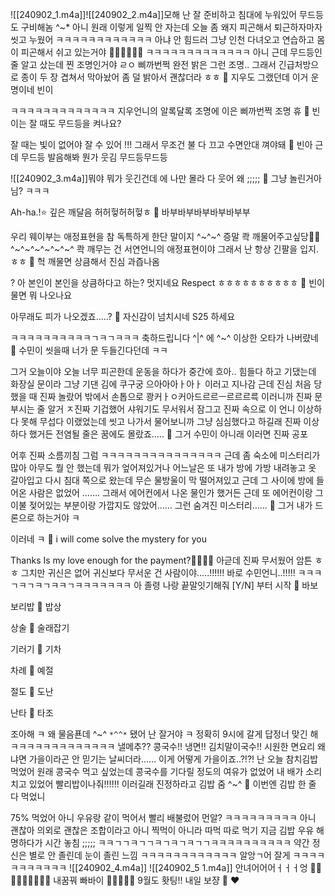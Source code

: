 ![[240902_1.m4a]]![[240902_2.m4a]]모해
난 잘 준비하고
침대에 누워있어
무드등도 구비해놈
^~*
아니
원래 이렇게 일찍
안 자는데
오늘 좀
왜지
피곤해서
퇴근하자마자
씻고 누웠어
ㅋㅋㅋㅋㅋㅋㅋㅋㅋㅋㅋㅋ
아냐 안 힘드러
그냥 인천 다녀오고
연습하고
몸이 피곤해서
쉬고 있는거야
🤸‍♀️🕺💃🤸‍♀️
ㅋㅋㅋㅋㅋㅋㅋㅋㅋㅋㅋㅋㅋ
아니 근데
무드등인줄
알고 샀는데
찐 조명인거야
ㄹㅇ
삐까번쩍
완전 밝은
그런 조명..
그래서 긴급처방으로
종이 두 장 겹쳐서
막아놨어
좀 덜 밝아서 괜찮더라
ㅎㅎ
🫧 지우도 그랬던데 이거 운명이네 빈이

ㅋㅋㅋㅋㅋㅋㅋㅋㅋㅋㅋㅋㅋ
지우언니의 알록달록 조명에 이은
삐까번쩍 조명
휴
🫧 빈이는 잘 때도 무드등을 켜나요?

잘 때는
빛이 없어야 잘 수 있어
!!!
그래서 무조건
불 다 끄고
수면안대
껴야돼
🫧 빈아 근데 무드등 발음해봐 뭔가 웃김 무드등무드등

![[240902_3.m4a]]뭐야 뭐가 웃긴건데
에
나만 몰라
다 웃어 왜
;;;;;
🫧 그냥 놀린거아님? ㅋㅋㅋ

Ah-ha.!⭐️
깊은 깨달음
허허헣허허헣ㅎ
🫧 바부바부바부바부바부부

우리 웨이부는
애정표현을 참
독특하게 한단 말이지 ^~^~^
증말
콱
깨물어주고싶당🤍🤍
^~^~^~^~^~^~^
콱 깨무는 건
서연언니의 애정표현이야
그래서 난 항상 긴팔을 입지.
ㅎㅎ
🫧 헉 깨물면 상큼해서 진심 과즙나옴

? 아 본인이 본인을 상큼하다고 하는?
멋지네요
Respect
ㅎㅎㅎㅎㅎㅎㅎㅎㅎㅎ
🫧 빈이 물면 뭐 나오나요

아무래도 피가 나오겠죠…..?
🫧 자신감이 넘치시네 S25 하세요

ㅋㅋㅋㅋㅋㅋㅋㅋㅋㅋㄱㅋㄱㅋㅋㅋ
축하드립니다 ^|^
에
^~^
이상한 오타가 나버럈네
🫧 수민이 씻을때 너가 문 두들긴다던데 ㅋㅋ

그거 오늘이야
오늘 너무 피곤한데
운동을 하다가
중간에
흐아.. 힘들다
하고 기댔는데
화장실 문이라
그냥 기댄 김에
쿠구궁
으아아아ㅏ아ㅏ
이러고 지나감
근데 진심
처음 당했을 때 진짜 놀랐어
밖에서 손톱으로
쾅커ㅏㅇ커아드르르ㅡ르르르륵
이러니까
진짜 문 부시는 줄 알거
ㅈ진짜 기겁했어
샤워기도 무서워서 잠그고
진짜 속으로
이 언니 이상하다 못해 무섭다
이랬었는데
씻고 나가서 물어보니까 그냥 심심했다고 하길래
진짜 이상하다
했거든
전염될 줄은 꿈에도 몰랐죠…..
🫧 그거 수민이 아니래 이러면 진짜 공포

어후 진짜 소름끼침 그럼
ㅋㅋㅋㅋㅋㅋㅋㅋㅋㅋㅋㅋㅋㅋㅋ
근데 좀 숙소에
미스터리가
많아
아무도 뭘 안 했는데 뭐가 엎어져있거나
어느날은 또
내가 방에 가방 내려놓고
옷 갈아입고
다시 침대 쪽으로 왔는데
무슨 물방울이 막 떨어져있고
근데 그 사이에 방에 들어온 사람은 없었어
…….
그래서 에어컨에서 나온 물인가 했거든
근데 또 에어컨이랑 그 이불 젖어있는 부분이랑
가깝지도 않았어……
그런 숨겨진 미스터리……
🫧 그거 내가 드론으로 하는거야 ㅋ

이러네 ㅋ
🫧 i will come solve the mystery for you

Thanks Is my love enough for the payment?🤍🤍🤍🤍
아귿데 진짜
무서웠어 암튼
ㅎㅎ
그치만 귀신은 없어
귀신보다 무서운 건
사람이야…..!!!!!!
바로 수민언니..!!!!!
ㅋㅋㅋㄱㅋㄱㅋㄱㅋㅋㄱㅋㅋㅋㅋㅋㅋㅋ
아 졸령
나랑 끝말잇기해줘
 [Y/N] 부터 시작
 🫧 바보

보리밥
🫧 밥상

상술
🫧 술래잡기

기러기
🫧 기차

차례
🫧 예절

절도
🫧 도난

난타
🫧 타조

조아해 ㅋ
왜 물음푠데
^~^
`*^^*`
됐어
난 잘거야 ㅋ
정확히
9시에
갈게
답정너
맞긴 해
ㅋㅋㅋㅋㅋㅋㅋㅋㅋㅋㅋㅋㅋ
낼메추??
콩국수!! 냉면!! 김치말이국수!!
시원한
면요리
왜냐면
가을이라곤 안 믿기는 날씨더라……
이게 어떻게 가을이죠..?!?!
난 오늘 참치김밥 먹었어
원래 콩국수 먹고 싶었는데
콩국수를 기다릴 정도의
여유가 없었어
내 배가
소리치고 있었어
빨리밥이나줘!!!!!!
이러길래
진정하라고
김밥 줌 ^~^
🫧 이번엔 김밥 한 줄 다 먹었니

75%
먹었어
아니
우유랑 같이 먹어서
빨리 배불렀어
먼알?
ㅋㅋㅋㅋㅋㅋㅋㅋㅋ
아니 괜찮아
의외로
괜찮은 조합이라고
아니 찍먹이 아니라
따먹
따로 먹기
지금 김밥 우유 해명하다가
시간 놓침
;;;;;
ㅋㅋㄱㄱㅋㄱㄱㅋㄱㅋㄱㅋㄱㄱㅋㅋㅋㅋㅋㅋㅋㅋㅋㅋ
약간
정신은 별로 안 졸린데
눈이 졸린 느낌
ㅋㅋㅋㅋㅋㅋㅋㅋㅋㅋㅋㅋ
알앙ㄱ어 잘게
ㅋㅋㅋㅋㅋㅋㅋㅋㅋㅋㅋ
![[240902_4.m4a]]
![[240902_5 1.m4a]]
안녀어어어ㅓㅓㅓ엉
🤍🤍🤍🤍🤍🤍🤍🤍🤍
내꿈꿔
빠바이
🫧🫧🫧🫧🫧
9월도 홧팅!!
내일 보쟝
🍁
❤️

